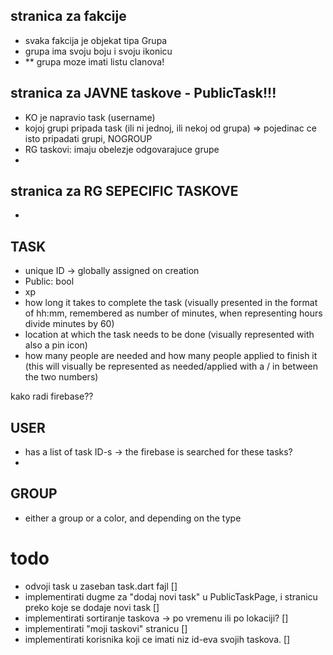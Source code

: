 ## stranica za fakcije

- svaka fakcija je objekat tipa Grupa
- grupa ima svoju boju i svoju ikonicu
- ** grupa moze imati listu clanova!


## stranica za JAVNE taskove - PublicTask!!!

- KO je napravio task (username)
- kojoj grupi pripada task (ili ni jednoj, ili nekoj od grupa) => pojedinac ce isto pripadati grupi, NOGROUP
- RG taskovi: imaju obelezje odgovarajuce grupe
- 

## stranica za RG SEPECIFIC TASKOVE

- 


## TASK
- unique ID -> globally assigned on creation
- Public: bool
- xp 
- how long it takes to complete the task (visually presented in the format of hh:mm, remembered as number of minutes, when representing hours divide minutes by 60)
- location at which the task needs to be done (visually represented with also a pin icon)
- how many people are needed and how many people applied to finish it (this will visually be represented as needed/applied with a / in between the two numbers)

kako radi firebase??

## USER
- has a list of task ID-s -> the firebase is searched for these tasks?
- 


## GROUP
- either a group or a color, and depending on the type 


# todo

- odvoji task u zaseban task.dart fajl []
- implementirati dugme za "dodaj novi task" u PublicTaskPage, i stranicu preko koje se dodaje novi task []
- implementirati sortiranje taskova -> po vremenu ili po lokaciji? []
- implementirati "moji taskovi" stranicu []
- implementirati korisnika koji ce imati niz id-eva svojih taskova. []